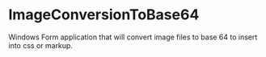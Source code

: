 # ImageConversionToBase64
Windows Form application that will convert image files to base 64 to insert into css or markup.
